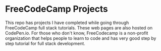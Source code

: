 # FreeCodeCamp Projects
This repo has projects I have completed while going through FreeCodeCamp full stack tutorials. These web pages are also hosted on CodePen.io.
For those who don't know, FreeCodecamp is a non-profit organization that helps people to learn to code and has very good step by step tutorial for full stack development.